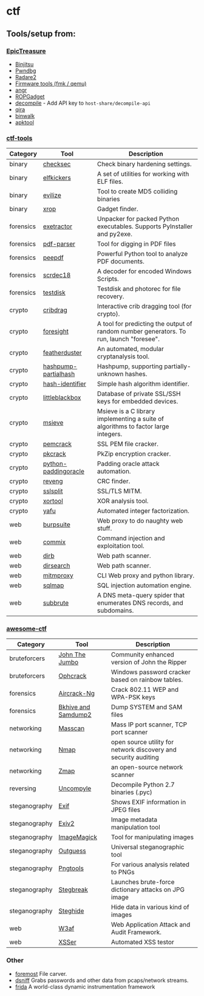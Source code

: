 # ctf

## Tools/setup from:
### [EpicTreasure](https://github.com/ctfhacker/EpicTreasure)
* [Binjitsu](https://github.com/binjitsu/binjitsu)
* [Pwndbg](https://github.com/zachriggle/pwndbg)
* [Radare2](https://github.com/radare/radare2)
* [Firmware tools (fmk / qemu)](http://reverseengineering.stackexchange.com/questions/8829/cross-debugging-for-mips-elf-with-qemu-toolchain)
* [angr](https://github.com/angr/angr)
* [ROPGadget](https://github.com/JonathanSalwan/ROPgadget)
* [decompile](https://retdec.com/) - Add API key to `host-share/decompile-api`
* [qira](https://qira.me)
* [binwalk](https://github.com/devttys0/binwalk)
* [apktool](http://ibotpeaches.github.io/Apktool/)

### [ctf-tools](https://github.com/zardus/ctf-tools)
| Category | Tool | Description |
|----------|------|-------------|
| binary | [checksec](https://github.com/slimm609/checksec.sh) | Check binary hardening settings. |
| binary | [elfkickers](http://www.muppetlabs.com/~breadbox/software/elfkickers.html) | A set of utilities for working with ELF files. |
| binary | [evilize](http://www.mathstat.dal.ca/~selinger/md5collision/) | Tool to create MD5 colliding binaries |
| binary | [xrop](https://github.com/acama/xrop) | Gadget finder. |
| forensics | [exetractor](https://github.com/kholia/exetractor-clone) | Unpacker for packed Python executables. Supports PyInstaller and py2exe. |
| forensics | [pdf-parser](http://blog.didierstevens.com/programs/pdf-tools/) | Tool for digging in PDF files |
| forensics | [peepdf](https://github.com/jesparza/peepdf) | Powerful Python tool to analyze PDF documents. |
| forensics | [scrdec18](https://gist.github.com/bcse/1834878) | A decoder for encoded Windows Scripts. |
| forensics | [testdisk](http://www.cgsecurity.org/wiki/TestDisk) | Testdisk and photorec for file recovery. |
| crypto | [cribdrag](https://github.com/SpiderLabs/cribdrag) | Interactive crib dragging tool (for crypto). |
| crypto | [foresight](https://github.com/ALSchwalm/foresight) | A tool for predicting the output of random number generators. To run, launch "foresee". |
| crypto | [featherduster](https://github.com/nccgroup/featherduster) |  An automated, modular cryptanalysis tool. |
| crypto | [hashpump-partialhash](https://github.com/mheistermann/HashPump-partialhash) | Hashpump, supporting partially-unknown hashes. |
| crypto | [hash-identifier](https://code.google.com/p/hash-identifier/source/checkout) | Simple hash algorithm identifier. |
| crypto | [littleblackbox](https://github.com/devttys0/littleblackbox) | Database of private SSL/SSH keys for embedded devices. |
| crypto | [msieve](http://sourceforge.net/projects/msieve/) | Msieve is a C library implementing a suite of algorithms to factor large integers. |
| crypto | [pemcrack](https://github.com/robertdavidgraham/pemcrack) | SSL PEM file cracker. |
| crypto | [pkcrack](https://www.unix-ag.uni-kl.de/~conrad/krypto/pkcrack.html) | PkZip encryption cracker. |
| crypto | [python-paddingoracle](https://github.com/mwielgoszewski/python-paddingoracle) | Padding oracle attack automation. |
| crypto | [reveng](http://reveng.sourceforge.net/) | CRC finder. |
| crypto | [sslsplit](https://github.com/droe/sslsplit) | SSL/TLS MITM. |
| crypto | [xortool](https://github.com/hellman/xortool) | XOR analysis tool. |
| crypto | [yafu](http://sourceforge.net/projects/yafu/) | Automated integer factorization. |
| web | [burpsuite](http://portswigger.net/burp) | Web proxy to do naughty web stuff. |
| web | [commix](https://github.com/stasinopoulos/commix) | Command injection and exploitation tool. |
| web | [dirb](http://dirb.sourceforge.net/) | Web path scanner. |
| web | [dirsearch](https://github.com/maurosoria/dirsearch) | Web path scanner. |
| web | [mitmproxy](https://mitmproxy.org/) | CLI Web proxy and python library.  |
| web | [sqlmap](http://sqlmap.org/) | SQL injection automation engine. |
| web | [subbrute](https://github.com/TheRook/subbrute) | A DNS meta-query spider that enumerates DNS records, and subdomains. |

### [awesome-ctf](https://github.com/apsdehal/awesome-ctf)
| Category | Tool | Description |
|----------|------|-------------|
| bruteforcers | [John The Jumbo](https://github.com/magnumripper/JohnTheRipper) | Community enhanced version of John the Ripper |
| bruteforcers | [Ophcrack](http://ophcrack.sourceforge.net/) | Windows password cracker based on rainbow tables. |
| forensics | [Aircrack-Ng](http://www.aircrack-ng.org/) | Crack 802.11 WEP and WPA-PSK keys |
| forensics | [Bkhive and Samdump2](http://sourceforge.net/projects/ophcrack/files/samdump2/) | Dump SYSTEM and SAM files |
| networking | [Masscan](https://github.com/robertdavidgraham/masscan) | Mass IP port scanner, TCP port scanner |
| networking | [Nmap](https://nmap.org/) | open source utility for network discovery and security auditing |
| networking | [Zmap](https://zmap.io/) | an open-source network scanner |
| reversing | [Uncompyle](https://github.com/gstarnberger/uncompyle) | Decompile Python 2.7 binaries (.pyc) |
| steganography | [Exif](http://manpages.ubuntu.com/manpages/trusty/man1/exif.1.html) | Shows EXIF information in JPEG files |
| steganography | [Exiv2](http://www.exiv2.org/manpage.html) | Image metadata manipulation tool |
| steganography | [ImageMagick](http://www.imagemagick.org/script/index.php) | Tool for manipulating images |
| steganography | [Outguess](https://www.freebsd.org/cgi/man.cgi?query=outguess+&apropos=0&sektion=0&manpath=FreeBSD+Ports+5.1-RELEASE&format=html) | Universal steganographic tool |
| steganography | [Pngtools](http://www.stillhq.com/pngtools/) | For various analysis related to PNGs |
| steganography | [Stegbreak](https://linux.die.net/man/1/stegbreak) | Launches brute-force dictionary attacks on JPG image |
| steganography | [Steghide](http://steghide.sourceforge.net/) | Hide data in various kind of images |
| web | [W3af](https://github.com/andresriancho/w3af) | Web Application Attack and Audit Framework. |
| web | [XSSer](http://xsser.sourceforge.net/) | Automated XSS testor |

### Other
* [foremost](http://foremost.sourceforge.net/) File carver.
* [dsniff](http://www.monkey.org/~dugsong/dsniff/) Grabs passwords and other data from pcaps/network streams.
* [frida](http://www.frida.re/) A world-class dynamic instrumentation framework

